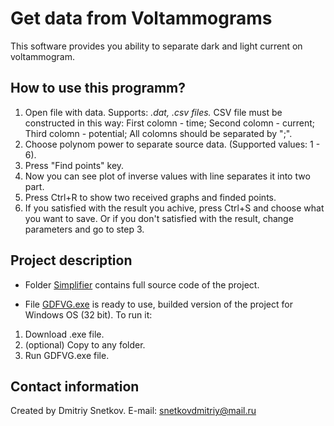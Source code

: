 # Get data from Voltammograms
This software provides you ability to separate dark and light current on voltammogram.

## How to use this programm?
1. Open file with data. Supports: *.dat, .csv files.*
    CSV file must be constructed in this way:
      First colomn - time;
      Second colomn - current;
      Third colomn - potential; 
      All colomns should be separated by ";".
2. Choose polynom power to separate source data. (Supported values: 1 - 6).
3. Press "Find points" key.
4. Now you can see plot of inverse values with line separates it into two part.
5. Press Ctrl+R to show two received graphs and finded points.
6. If you satisfied with the result you achive, press Ctrl+S and choose what you want to save. Or if you don't satisfied 
with the result, change parameters and go to step 3.

## Project description
* Folder [Simplifier](https://github.com/SnetkovDA/GetDataFromVoltammograms/tree/master/Simplifier) contains full source code 
of the project.

* File [GDFVG.exe](https://github.com/SnetkovDA/GetDataFromVoltammograms/blob/master/GDFVG.exe) is ready to use,
builded version of the project for Windows OS (32 bit).
To run it:
1. Download .exe file.
2. (optional) Copy to any folder.
3. Run GDFVG.exe file.

## Contact information
Created by Dmitriy Snetkov.
E-mail: snetkovdmitriy@mail.ru
